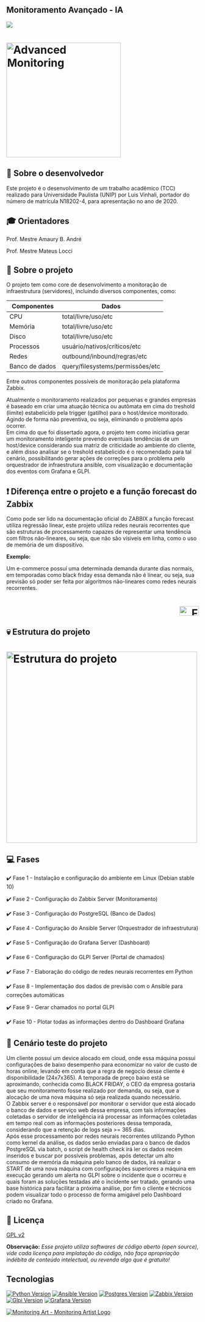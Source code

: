 ## Monitoramento Avançado - IA
![](https://img.shields.io/static/v1?label=Última%20atualização&message=2020.02.02&color=green&logo=update)

<h1 align="left">
    <img alt="Advanced Monitoring" src="https://i.imgur.com/HoeiIso.png" width="300px" />
</h1>

## :bust_in_silhouette: Sobre o desenvolvedor

Este projeto é o desenvolvimento de um trabalho acadêmico (TCC) realizado para Universidade Paulista (UNIP) por Luis Vinhali, portador do número de matrícula N18202-4, para apresentação no ano de 2020.

## :mortar_board: Orientadores

Prof. Mestre Amaury B. André

Prof. Mestre Mateus Locci


## :rocket: Sobre o projeto

O projeto tem como core de desenvolvimento a monitoração de infraestrutura (servidores), incluindo diversos componentes, como:

Componentes| Dados  |
---------- | ------ |
| CPU | total/livre/uso/etc |
| Memória | total/livre/uso/etc |
| Disco | total/livre/uso/etc |
| Processos | usuário/nativos/críticos/etc |
| Redes | outbound/inbound/regras/etc |
| Banco de dados | query/filesystems/permissões/etc |

Entre outros componentes possíveis de monitoração pela plataforma Zabbix.

Atualmente o monitoramento realizados por pequenas e grandes empresas é baseado em criar uma atuação técnica ou autômata em cima do treshold (limite) estabelicido pela trigger (gatilho) para o host/device monitorado. Agindo de forma não preventiva, ou seja, eliminando o problema após ocorrer.
<br>
Em cima do que foi dissertado agora, o projeto tem como iniciativa gerar um monitoramento inteligente prevendo eventuais tendências de um host/device considerando sua matriz de criticidade ao ambiente do cliente, e além disso analisar se o treshold estabelicido é o recomendado para tal cenário, possibilitando gerar ações de correções para o problema pelo orquestrador de infraestrutura ansible, com visualização e documentação dos eventos com Grafana e GLPI.


## :heavy_exclamation_mark: Diferença entre o projeto e a função forecast do Zabbix

Como pode ser lido na documentação oficial do ZABBIX a função forecast utiliza regressão linear, este projeto utiliza redes neurais recorrentes que são estruturas de processamento capazes de representar uma tendência com filtros não-lineares, ou seja, que não são vísiveis em linha, como o uso de memória de um dispositivo.

<b>Exemplo:</b>

Um e-commerce possuí uma determinada demanda durante dias normais, em temporadas como black friday essa demanda não é linear, ou seja, sua previsão só poder ser feita por algoritmos não-lineares como redes neurais recorrentes.

<h1 align="right">
    <a href="https://www.zabbix.com/documentation/3.0/pt/manual/config/triggers/prediction">
    <img alt="Forecast" src="https://assets.zabbix.com/img/logo/zabbix_logo_500x131.png" width="50px" height="25px"/>
    </a>
</h1>


## :skull: Estrutura do projeto

<h1 align="left">
    <img alt="Estrutura do projeto" src="https://i.ibb.co/L135GtG/MONITORING-EXPERT.png" width="500px" height="500px"/>
</h1>


## :computer: Fases

:heavy_check_mark: Fase 1 - Instalação e configuração do ambiente em Linux (Debian stable 10)

:heavy_check_mark: Fase 2 - Configuração do Zabbix Server (Monitoramento)

:heavy_check_mark: Fase 3 - Configuração do PostgreSQL (Banco de Dados)

:heavy_check_mark: Fase 4 - Configuração do Ansible Server (Orquestrador de infraestrutura)

:heavy_check_mark: Fase 5 - Configuração do Grafana Server (Dashboard)

:heavy_check_mark: Fase 6 - Configuração do GLPI Server (Portal de chamados)

:heavy_check_mark: Fase 7 - Elaboração do código de redes neurais recorrentes em Python 

:heavy_check_mark: Fase 8 - Implementação dos dados de previsão com o Ansible para correções automáticas

:heavy_check_mark: Fase 9 - Gerar chamados no portal GLPI

:heavy_check_mark: Fase 10 - Plotar todas as informações dentro do Dashboard Grafana

## :movie_camera: Cenário teste do projeto

Um cliente possuí um device alocado em cloud, onde essa máquina possuí configurações de baixo desempenho para economizar no valor de custo de horas online, levando em conta que a regra de negocío desse cliente é disponibilidade (24x7x365). A temporada de preço baixo está se aproximando, conhecida como BLACK FRIDAY, o CEO da empresa gostaria que seu monitoramento fosse realizado por demanda, ou seja, que a alocação de uma nova máquina só seja realizada quando necessário.
<br>
O Zabbix server é o responsável por monitorar o servidor que está alocado o banco de dados e serviço web dessa empresa, com tais informações coletadas o servidor de inteligência irá processar as informações coletadas em tempo real com as informações posteriores dessa temporada, considerando que a retenção de logs seja >= 365 dias.
<br>
Após esse processamento por redes neurais recorrentes utilizando Python como kernel da análise, os dados serão enviadas para o banco de dados PostgreSQL via batch, o script de health check irá ler os dados recém inseridos e buscar por possíveis problemas, após detectar um alto consumo de memória da máquina pelo banco de dados, irá realizar o START de uma nova máquina com configurações superiores a máquina em execução gerando um alerta no GLPI sobre o incidente que o ocorreu e quais foram as soluções testadas até o incidente ser tratado, gerando uma base histórica para facilitar a próxima análise, por fim o cliente e técnicos podem visualizar todo o processo de forma amigável pelo Dashboard criado no Grafana.


## :memo: Licença
[GPL v2](https://github.com/vinhali/advanced_monitoring/blob/master/LICENSE)

<b>Observação:</b> <i>Esse projeto utiliza softwares de código aberto (open source), vide cada licença para implatação do código, não faça apropriação indébita de conteúdo intelectual, ou revenda algo que é gratuito!</i>

## Tecnologias
    
[![Python Version](https://img.shields.io/static/v1?label=python&message=3.7&color=green&logo=python)](https://www.python.org/downloads/release/python-370/)
[![Ansible Version](https://img.shields.io/static/v1?label=ansible&message=2.9&color=green&logo=ansible)](https://docs.ansible.com/ansible/latest/roadmap/ROADMAP_2_9.html)
[![Postgres Version](https://img.shields.io/static/v1?label=postgresql&message=12.2&color=green&logo=postgresql)](https://www.postgresql.org/docs/12/index.html)
[![Zabbix Version](https://img.shields.io/static/v1?label=zabbix&message=4.4&color=green&logo=zabbix)](https://www.zabbix.com/whats_new_4_4)
[![Glpi Version](https://img.shields.io/static/v1?label=glpi&message=9.4&color=green&logo=GLPi)](https://glpi-project.org/glpi-9-4-1/)
[![Grafana Version](https://img.shields.io/static/v1?label=grafana&message=6.6&color=green&logo=grafana)](https://grafana.com/blog/2020/01/27/grafana-v6.6-released/)

[![Monitoring Art - Monitoring Artist Logo](https://assets.zabbix.com/img/logo/zabbix_logo_500x131.png)](https://www.zabbix.com/whats_new_4_4)

